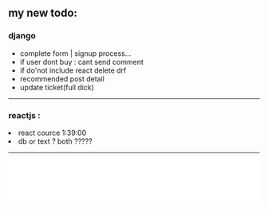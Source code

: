 <!-- # 👋 Welcome to spsh -->

<h2>my new todo:</h2>
<h3>django</h3>
<ul>
<li>complete form | signup process...</li>
<li>if user dont buy : cant send comment</li>
<li>if do'not include react delete drf</li>
<li>recommended post detail</li>
<li>update ticket(full dick)</li>
</ul>
<hr>

<h3>reactjs :</h3>
<li>react cource 1:39:00</li>
<li>db or text ? both ?????</li>
<hr>
<!-- <h4>my old todo:</h4>
<ul>
    <li>hash url product bought</li>
    <li>show product (reactjs,<b>drf</b>,django)</li>
    <li><a href="https://github.com/muhammadaamir123/-Recommendation-System-Engine-using-Django">recommended project for test معلق</a></li>
    <li>email , change password ... other allauth tamplates style</li>
    <li> signin with google , ( django-userena / django-allauth )</li>
    <li>PAGES  : about us , blog</li>
    <li> help cources chatgpt</li>
    <li>time execute db's</li>
</ul> -->
<!-- <hr> -->

[![spsh banner](./images/logo/logo-no-background.png)](https://opozex.com)